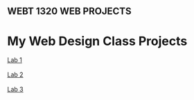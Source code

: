 ## WEBT 1320 WEB PROJECTS


<h1>My Web Design Class Projects</h1>
<a href="Lab1/index.html" target="_blank">Lab 1</a><br><br>
<a href="Lab2/index.html" target="_blank">Lab 2</a><br><br>
<a href="Lab3/index.html" target="_blank">Lab 3</a><br><br>
